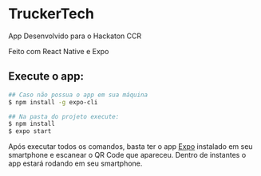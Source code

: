 # TruckerTech

App Desenvolvido para o Hackaton CCR

Feito com React Native e Expo

## Execute o app:

```sh
## Caso não possua o app em sua máquina
$ npm install -g expo-cli

## Na pasta do projeto execute:
$ npm install
$ expo start

```

Após executar todos os comandos, basta ter o app [Expo](https://play.google.com/store/apps/details?id=host.exp.exponent&hl=pt_BR) instalado em seu smartphone e escanear o QR Code que apareceu. Dentro de instantes o app estará rodando em seu smartphone.

